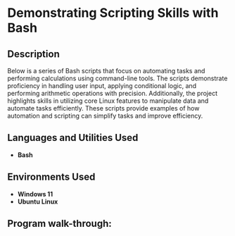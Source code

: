 <h1>Demonstrating Scripting Skills with Bash</h1>

<h2>Description</h2>
Below is a series of Bash scripts that focus on automating tasks and performing calculations using command-line tools. The scripts demonstrate proficiency in handling user input, applying conditional logic, and performing arithmetic operations with precision. Additionally, the project highlights skills in utilizing core Linux features to manipulate data and automate tasks efficiently. These scripts provide examples of how automation and scripting can simplify  tasks and improve efficiency.
<br />


<h2>Languages and Utilities Used</h2>

- <b>Bash</b>

<h2>Environments Used </h2>

- <b>Windows 11</b>
- <b>Ubuntu Linux</b>

<h2>Program walk-through:</h2>
